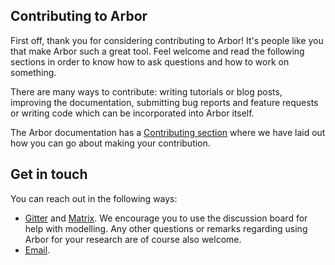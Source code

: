 ## Contributing to Arbor

First off, thank you for considering contributing to Arbor! It's people like you that
make Arbor such a great tool. Feel welcome and read the following sections in order to
know how to ask questions and how to work on something.

There are many ways to contribute: writing tutorials or blog posts, improving the
documentation, submitting bug reports and feature requests or writing code which can be
incorporated into Arbor itself.

The Arbor documentation has a [Contributing section](https://docs.arbor-sim.org/en/latest/contrib)
where we have laid out how you can go about making your contribution.

## Get in touch

You can reach out in the following ways:

* [Gitter](https://gitter.im/arbor-sim/community) and [Matrix](https://matrix.to/#/#arbor-sim_community:gitter.im). We encourage you to use the discussion board for help with modelling. Any other questions or remarks regarding using Arbor for your research are of course also welcome.
* [Email](mailto:contact@arbor-sim.org).
